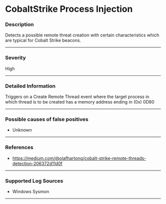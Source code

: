 # CobaltStrike Process Injection
### Description

Detects a possible remote threat creation with certain characteristics which are typical for Cobalt Strike beacons.

-------------------
### Severity

High

-------------------

### Detailed Information

Triggers on a Create Remote Thread event where the target process in which thread is to be created has a memory address ending in (0x) 0D80

-------------------

### Possible causes of false positives

- Unknown

-------------------
### References

- https://medium.com/@olafhartong/cobalt-strike-remote-threads-detection-206372d11d0f

-------------------
### Supported Log Sources

- Windows Sysmon

-------------------
